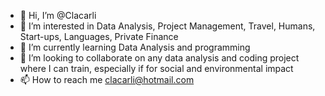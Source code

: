 - 👋 Hi, I’m @Clacarli
- 👀 I’m interested in Data Analysis, Project Management, Travel, Humans, Start-ups, Languages, Private Finance
- 🌱 I’m currently learning Data Analysis and programming
- 💞️ I’m looking to collaborate on any data analysis and coding project where I can train, especially if for social and environmental impact
- 📫 How to reach me clacarli@hotmail.com

<!---
Clacarli/Clacarli is a ✨ special ✨ repository because its `README.md` (this file) appears on your GitHub profile.
You can click the Preview link to take a look at your changes.
--->
